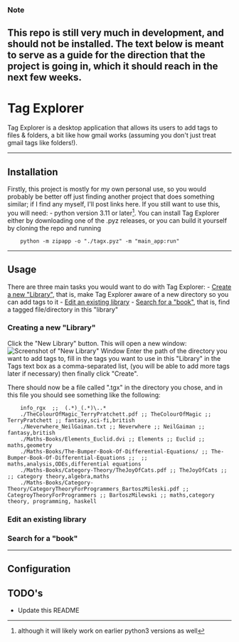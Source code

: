 ### Note

This repo is still very much in development, and should not be installed. The
text below is meant to serve as a guide for the direction that the project is
going in, which it should reach in the next few weeks.
---


# Tag Explorer
Tag Explorer is a desktop application that allows its users to add tags to files
& folders, a bit like how gmail works (assuming you don't just treat gmail tags
like folders!).

---


## Installation

Firstly, this project is mostly for my own personal use, so you would probably
be better off just finding another project that does something similar; if I
find any myself, I'll post links here. If you still want to use this, you will
need:
	- python version 3.11 or later[^1].
You can install Tag Explorer either by downloading one of the .pyz releases, or
you can build it yourself by cloning the repo and running
```
	python -m zipapp -o "./tagx.pyz" -m "main_app:run"
```
[^1]: although it will likely work on earlier python3 versions as well
---


## Usage

There are three main tasks you would want to do with Tag Explorer:
	- [Create a new "Library"](#creating-a-new-"library"), that is, make Tag
	Explorer aware of a new directory so you can add tags to it
	- [Edit an existing library](#edit-an-existing-library)
	- [Search for a "book"](#search-for-a-"book"), that is, find a tagged
	file/directory in this "library"

### Creating a new "Library"
Click the "New Library" button. This will open a new window:
	![Screenshot of "New Library" Window]()
Enter the path of the directory you want to add tags to, fill in the tags you
want to use in this "Library" in the Tags text box as a comma-separated list,
(you will be able to add more tags later if necessary) then finally click 
"Create".

There should now be a file called ".tgx" in the directory you chose, and in this
file you should see something like the following:
```
	info_rgx  ;;  (.*)_(.*)\..*
	./TheColourOfMagic_TerryPratchett.pdf ;; TheColourOfMagic ;; TerryPratchett ;; fantasy,sci-fi,british
	./Neverwhere_NeilGaiman.txt ;; Neverwhere ;; NeilGaiman ;; fantasy,british
	./Maths-Books/Elements_Euclid.dvi ;; Elements ;; Euclid ;; maths,geometry
	./Maths-Books/The-Bumper-Book-Of-Differential-Equations/ ;; The-Bumper-Book-Of-Differential-Equations ;;  ;; maths,analysis,ODEs,differential equations
	./Maths-Books/Category-Theory/TheJoyOfCats.pdf ;; TheJoyOfCats ;;  ;; category theory,algebra,maths
	./Maths-Books/Category-Theory/CategoryTheoryForProgrammers_BartoszMileski.pdf ;; CategroyTheoryForProgrammers ;; BartoszMilewski ;; maths,category theory, programming, haskell
```

### Edit an existing library
### Search for a "book"
---


## Configuration


## TODO's
- Update this README
